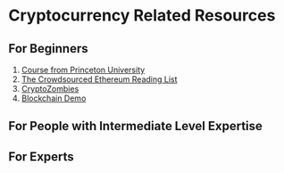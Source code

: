 # Cryptocurrency Related Resources

## For Beginners

1.  [Course from Princeton University](https://www.reddit.com/r/Bitcoin/comments/7m0gu3/sixty_free_lectures_from_princeton_on_bitcoin_and/)
2.  [The Crowdsourced Ethereum Reading List](https://github.com/Scanate/EthList/blob/master/README.md)
3. [CryptoZombies](https://cryptozombies.io/)
4. [Blockchain Demo](https://anders.com/blockchain/)

## For People with Intermediate Level Expertise

## For Experts
